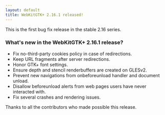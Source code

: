 ```yaml
---
layout: default
title: WebKitGTK+ 2.16.1 released!
---
```


This is the first bug fix release in the stable 2.16 series.

### What's new in the WebKitGTK+ 2.16.1 release?

 - Fix no-third-party cookies policy in case of redirections.
 - Keep URL fragments after server redirections.
 - Honor GTK+ font settings.
 - Ensure depth and stencil renderbuffers are created on GLESv2.
 - Prevent new navigations from onbeforeunload handler and document unload.
 - Disallow beforeunload alerts from web pages users have never interacted with.
 - Fix several crashes and rendering issues.

Thanks to all the contributors who made possible this release.
